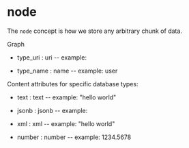 # node

The `node` concept is how we store any arbitrary chunk of data.

Graph

* type_uri : uri -- example:

* type_name : name -- example: user

Content attributes for specific database types:

* text : text -- example: "hello world"

* jsonb : jsonb -- example:

* xml : xml -- example: "<?xml version=\'1.0\'?><example>hello world</example>"

* number : number -- example: 1234.5678
